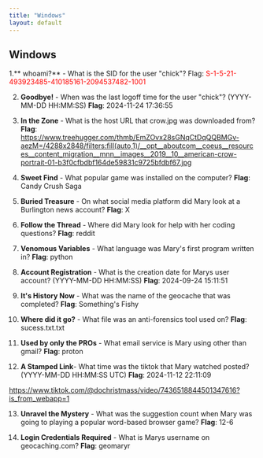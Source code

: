 ```yaml
---
title: "Windows"
layout: default
---
```


<h2>Windows</h2>

1.** whoami?** - What is the SID for the user "chick"?
  Flag:  <span style="color:red">S-1-5-21-493923485-410185161-2094537482-1001</span>  

2. **Goodbye!** - When was the last logoff time for the user "chick"? (YYYY-MM-DD HH:MM:SS)
  **Flag**: 2024-11-24 17:36:55

3. **In the Zone** -  What is the host URL that crow.jpg was downloaded from?
  **Flag**: https://www.treehugger.com/thmb/EmZOvx28sGNqCtDqQQBMGv-aezM=/4288x2848/filters:fill(auto,1)/__opt__aboutcom__coeus__resources__content_migration__mnn__images__2019__10__american-crow-portrait-01-b3f0cfbdbf164de59831c9725bfdbf67.jpg

4. **Sweet Find** - What popular game was installed on the computer?
  **Flag**: Candy Crush Saga

5. **Buried Treasure** - On what social media platform did Mary look at a Burlington news account?
  **Flag**: X

6. **Follow the Thread** - Where did Mary look for help with her coding questions?
  **Flag**: reddit

7. **Venomous Variables** - What language was Mary's first program written in?
  **Flag**: python

8. **Account Registration** - What is the creation date for Marys user account? (YYYY-MM-DD HH:MM:SS)
  **Flag**: 2024-09-24 15:11:51

9. **It's History Now** - What was the name of the geocache that was completed?
  **Flag**: Something's Fishy

10. **Where did it go?** - What file was an anti-forensics tool used on?
  **Flag**:  sucess.txt.txt

11. **Used by only the PROs** - What email service is Mary using other than gmail?
  **Flag**: proton

12. **A Stamped Link**- What time was the tiktok that Mary watched posted? (YYYY-MM-DD HH:MM:SS UTC) 
  **Flag**: 2024-11-12 22:11:09
  
  https://www.tiktok.com/@dochristmass/video/7436518844501347616?is_from_webapp=1

13. **Unravel the Mystery** - What was the suggestion count when Mary was going to playing a popular word-based browser game?
  **Flag**: 12-6


14. **Login Credentials Required** - What is Marys username on geocaching.com?
  **Flag**:  geomaryr

